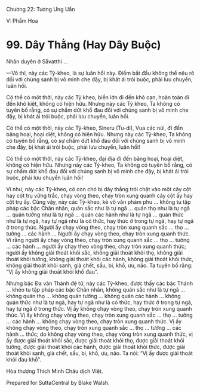  

Chương 22: Tương Ưng Uẩn

V: Phẩm Hoa

# 99\. Dây Thằng (Hay Dây Buộc)

Nhân duyên ở Sāvatthi …

—Vô thỉ, này các Tỷ-kheo, là sự luân hồi này. Ðiểm bắt đầu không thể nêu rõ đối với chúng sanh bị vô minh che đậy, bị khát ái trói buộc, phải lưu chuyển, luân hồi.

Có thể có một thời, này các Tỷ kheo, biển lớn đi đến khô cạn, hoàn toàn đi đến khô kiệt, không có hiện hữu. Nhưng này các Tỷ kheo, Ta không có tuyên bố rằng, có sự chấm dứt khổ đau đối với chúng sanh bị vô minh che đậy, bị khát ái trói buộc, phải lưu chuyển, luân hồi.

Có thể có một thời, này các Tỷ-kheo, Sineru (Tu-di), Vua các núi, đi đến băng hoại, hoại diệt, không có hiện hữu. Nhưng này các Tỷ-kheo, Ta không có tuyên bố rằng, có sự chấm dứt khổ đau đối với chúng sanh bị vô minh che đậy, bị khát ái trói buộc, phải lưu chuyển, luân hồi!

Có thể có một thời, này các Tỷ-kheo, đại địa đi đến băng hoại, hoại diệt, không có hiện hữu. Nhưng này các Tỷ-kheo, Ta không có tuyên bố rằng, có sự chấm dứt khổ đau đối với chúng sanh bị vô minh che đậy, bị khát ái trói buộc, phải lưu chuyển luân hồi!

Ví như, này các Tỷ-kheo, có con chó bị dây thằng trói chặt vào một cây cột hay cột trụ vững trắc, chạy vòng theo, chạy tròn xung quanh cây cột ấy hay cột trụ ấy. Cũng vậy, này các Tỷ-kheo, kẻ vô văn phàm phu … không tu tập pháp các bậc Chân nhân, quán sắc như là tự ngã … quán thọ như là tự ngã … quán tưởng như là tự ngã … quán các hành như là tự ngã … quán thức như là tự ngã, hay tự ngã như là có thức, hay thức ở trong tự ngã, hay tự ngã ở trong thức. Người ấy chạy vòng theo, chạy tròn xung quanh sắc … thọ … tưởng … các hành … Người ấy chạy vòng theo, chạy tròn xung quanh thức. Vì rằng người ấy chạy vòng theo, chạy tròn xung quanh sắc … thọ … tưởng … các hành … người ấy chạy theo vòng theo, chạy tròn xung quanh thức; người ấy không giải thoát khỏi sắc, không giải thoát khỏi thọ, không giải thoát khỏi tưởng, không giải thoát khỏi các hành, không giải thoát khỏi thức, không giải thoát khỏi sanh, già chết, sầu, bi, khổ, ưu, não. Ta tuyên bố rằng: “Vị ấy không giải thoát khỏi khổ đau”.

Nhưng bậc Ða văn Thánh đệ tử, này các Tỷ-kheo, được thấy các bậc Thánh … khéo tu tập pháp các bậc Chân nhân, không quán sắc như là tự ngã … không quán thọ … không quán tưởng … không quán các hành … không quán thức như là tự ngã, hay tự ngã như là có thức, hay thức ở trong tự ngã, hay tự ngã ở trong thức. Vị ấy không chạy vòng theo, chạy tròn xung quanh thức. Vị ấy không chạy vòng theo, chạy tròn xung quanh sắc … thọ … tưởng … các hành … không chạy vòng theo, chạy tròn xung quanh thức. Vị ấy không chạy vòng theo, chạy tròn xung quanh sắc … thọ … tưởng … các hành … thức; do không chạy vòng theo, chạy vòng tròn xung quanh thức, vị ấy được giải thoát khỏi sắc, được giải thoát khỏi thọ, được giải thoát khỏi tưởng, được giải thoát khỏi các hành, được giải thoát khỏi thức, được giải thoát khỏi sanh, già chết, sầu, bi, khổ, ưu, não. Ta nói: “Vị ấy được giải thoát khỏi đau khổ”.

Hòa thượng Thích Minh Châu dịch Việt.

Prepared for SuttaCentral by Blake Walsh.